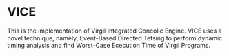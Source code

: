 VICE
====

This is the implementation of Virgil Integrated Concolic Engine. VICE uses a novel technique, namely, Event-Based Directed Tetsing to perform dynamic timing analysis and find Worst-Case Ececution Time of Virgil Programs.
